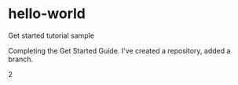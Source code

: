 # hello-world
Get started tutorial sample

Completing the Get Started Guide. I've created a repository, added a branch.

2

